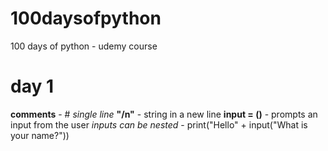# 100daysofpython

100 days of python - udemy course
# day 1
**comments** - # *single line*
**"/n"** - string in a new line
**input = ()** - prompts an input from the user
   *inputs can be nested* - print("Hello" + input("What is your name?"))